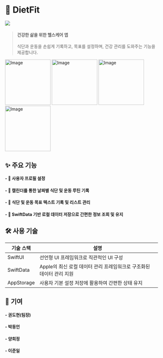 # 🍎 DietFit  
<img src="https://img.shields.io/badge/swift-%23FA7343.svg?&style=for-the-badge&logo=swift&logoColor=white" />

> #### 건강한 삶을 위한 헬스케어 앱
> 식단과 운동을 손쉽게 기록하고, 목표를 설정하며, 건강 관리를 도와주는 기능을 제공합니다.

<img width="150" alt="Image" src="https://github.com/user-attachments/assets/3b66fcec-df32-439f-a205-aa70517594c8" />
<img width="150" alt="Image" src="https://github.com/user-attachments/assets/e7c14bd7-388d-48d2-b5bd-96cbec49126b" />
<img width="150" alt="Image" src="https://github.com/user-attachments/assets/96fc14a1-03a8-410a-93be-ed3c4f2e11c2" />
<img width="150" alt="Image" src="https://github.com/user-attachments/assets/6f2edecc-fc0c-4116-826c-7c65ce26b4a3" />

## ✨ 주요 기능

#### - 👤 사용자 프로필 설정
#### - 📅 캘린더를 통한 날짜별 식단 및 운동 루틴 기록
#### - 📝 식단 및 운동 목표 텍스트 기록 및 리스트 관리
#### - 💾 SwiftData 기반 로컬 데이터 저장으로 간편한 정보 조회 및 유지


## 🛠 사용 기술

| 기술 스택    | 설명                                  |
| ---------- | ---------------------------------------------- |
| SwiftUI | 선언형 UI 프레임워크로 직관적인 UI 구성             |
| SwiftData	 | Apple의 최신 로컬 데이터 관리 프레임워크로 구조화된 데이터 관리 지원            |
| AppStorage | 사용자 기본 설정 저장에 활용하여 간편한 상태 유지           |

   
## 🙌 기여
#### - 권도현(팀장)
#### - 박동언
#### - 양희정
#### - 이준일
